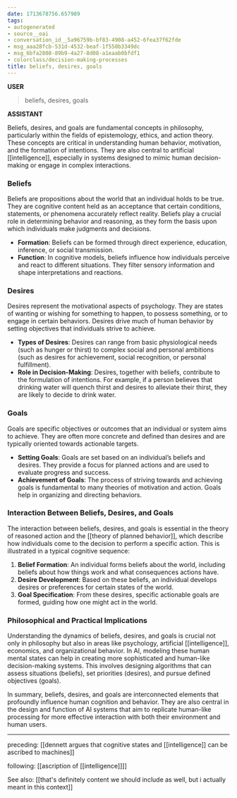 ```yaml
---
date: 1713678756.657989
tags:
- autogenerated
- source__oai
- conversation_id__5a96759b-bf83-4908-a452-6fea37f62fde
- msg_aaa28fcb-531d-4532-beaf-1f550b3349dc
- msg_6bfa2808-89b9-4a27-8d08-a1eaab0bfdf1
- colorclass/decision-making-processes
title: beliefs, desires, goals
---
```


**USER**

> beliefs, desires, goals


**ASSISTANT**

Beliefs, desires, and goals are fundamental concepts in philosophy, particularly within the fields of epistemology, ethics, and action theory. These concepts are critical in understanding human behavior, motivation, and the formation of intentions. They are also central to artificial [[intelligence]], especially in systems designed to mimic human decision-making or engage in complex interactions.

### Beliefs

Beliefs are propositions about the world that an individual holds to be true. They are cognitive content held as an acceptance that certain conditions, statements, or phenomena accurately reflect reality. Beliefs play a crucial role in determining behavior and reasoning, as they form the basis upon which individuals make judgments and decisions.

- **Formation**: Beliefs can be formed through direct experience, education, inference, or social transmission.
- **Function**: In cognitive models, beliefs influence how individuals perceive and react to different situations. They filter sensory information and shape interpretations and reactions.

### Desires

Desires represent the motivational aspects of psychology. They are states of wanting or wishing for something to happen, to possess something, or to engage in certain behaviors. Desires drive much of human behavior by setting objectives that individuals strive to achieve.

- **Types of Desires**: Desires can range from basic physiological needs (such as hunger or thirst) to complex social and personal ambitions (such as desires for achievement, social recognition, or personal fulfillment).
- **Role in Decision-Making**: Desires, together with beliefs, contribute to the formulation of intentions. For example, if a person believes that drinking water will quench thirst and desires to alleviate their thirst, they are likely to decide to drink water.

### Goals

Goals are specific objectives or outcomes that an individual or system aims to achieve. They are often more concrete and defined than desires and are typically oriented towards actionable targets.

- **Setting Goals**: Goals are set based on an individual’s beliefs and desires. They provide a focus for planned actions and are used to evaluate progress and success.
- **Achievement of Goals**: The process of striving towards and achieving goals is fundamental to many theories of motivation and action. Goals help in organizing and directing behaviors.

### Interaction Between Beliefs, Desires, and Goals

The interaction between beliefs, desires, and goals is essential in the theory of reasoned action and the [[theory of planned behavior]], which describe how individuals come to the decision to perform a specific action. This is illustrated in a typical cognitive sequence:

1. **Belief Formation**: An individual forms beliefs about the world, including beliefs about how things work and what consequences actions have.
2. **Desire Development**: Based on these beliefs, an individual develops desires or preferences for certain states of the world.
3. **Goal Specification**: From these desires, specific actionable goals are formed, guiding how one might act in the world.

### Philosophical and Practical Implications

Understanding the dynamics of beliefs, desires, and goals is crucial not only in philosophy but also in areas like psychology, artificial [[intelligence]], economics, and organizational behavior. In AI, modeling these human mental states can help in creating more sophisticated and human-like decision-making systems. This involves designing algorithms that can assess situations (beliefs), set priorities (desires), and pursue defined objectives (goals).

In summary, beliefs, desires, and goals are interconnected elements that profoundly influence human cognition and behavior. They are also central in the design and function of AI systems that aim to replicate human-like processing for more effective interaction with both their environment and human users.


---

preceding: [[dennett argues that cognitive states and [[intelligence]] can be ascribed to machines]]  


following: [[ascription of [[intelligence]]]]

See also: [[that's definitely content we should include as well, but i actually meant in this context]]